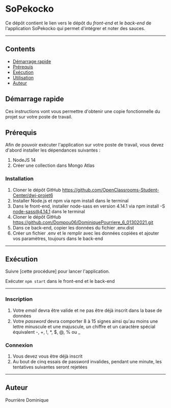 # SoPekocko
Ce dépôt contient le lien vers le dépôt du _front-end_ et le _back-end_ de l'application SoPekocko qui permet d'intégrer et noter des sauces.

---

## Contents
* [Démarrage rapide](#Démarrage-rapide)
* [Prérequis](#Prérequis)
* [Exécution](#Exécution)
* [Utilisation](#Utilisation)
* [Auteur](#Auteur)


## Démarrage rapide
Ces instructions vont vous permettre d'obtenir une copie fonctionnelle du projet sur votre poste de travail.

## Prérequis
Afin de pouvoir exécuter l'application sur votre poste de travail, vous devez d'abord installer les dépendances suivantes :
 1. NodeJS 14
 2. Créer une collection dans Mongo Atlas
 
### Installation
  1. Cloner le dépôt GitHub https://github.com/OpenClassrooms-Student-Center/dwj-projet6
  2. Installer Node.js et npm via npm install dans le terminal
  3. Dans le front-end, installer node-sass en version 4.14.1 via npm install -S node-sass@4.14.1 dans le terminal
  4. Cloner le dépôt GitHub https://github.com/Dompou06/DominiquePourriere_6_01302021.git
  5. Dans ce back-end, copier les données du fichier .env.dist
  6. Créer un fichier .env et le remplir avec les données copiées et ajouter vos paramètres, toujours dans le back-end
  
---
 
## Exécution
Suivre [cette procédure] pour lancer l'application.
 
Exécuter `npm start` dans le front-end et le back-end

---

### Inscription

1. Votre *email* devra être valide et ne pas être déjà inscrit dans la base de données
2. Votre *password* devra comporter 8 à 15 signes ainsi qu'au moins une lettre minuscule et une majuscule, un chiffre et un caractère spécial équivalent -, +, !, *, $, @, % ou _

### Connexion

1. Vous devez vous être déjà inscrit
2. Au bout de cinq essais de password invalides, pendant une minute, les tentatives suivantes seront rejetées

---

## Auteur
Pourrière Dominique
